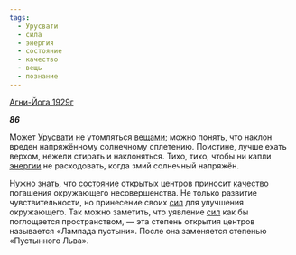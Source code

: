 ```yaml
---
tags:
  - Урусвати
  - сила
  - энергия
  - состояние
  - качество
  - вещь
  - познание
---
```

[Агни-Йога 1929г](https://127.0.0.1:4002/agni/1929)

___86___

Может [Урусвати](../../../tags/#Урусвати) не утомляться [вещами](../../../tags/#вещь); можно понять, что наклон вреден напряжённому солнечному сплетению. Поистине, лучше ехать верхом, нежели стирать и наклоняться. Тихо, тихо, чтобы ни капли [энергии](../../../tags/#энергия) не расходовать, когда змий солнечный напряжён.   

Нужно [знать](../../../tags/#познание), что [состояние](../../../tags/#состояние) открытых центров приносит [качество](../../../tags/#качество) погашения окружающего несовершенства. Не только развитие чувствительности, но принесение своих [сил](../../../tags/#сила) для улучшения окружающего. Так можно заметить, что уявление [сил](../../../tags/#сила) как бы поглощается пространством, — эта степень открытия центров называется «Лампада пустыни». После она заменяется степенью «Пустынного Льва».